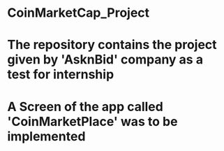 # CoinMarketCap_Project
# The repository contains the project given by 'AsknBid' company as a test for internship
# A Screen of the app called 'CoinMarketPlace' was to be implemented 
